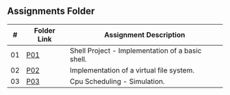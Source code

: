 ##  Assignments Folder

|   #   | Folder Link | Assignment Description |
| :---: | ----------- | ---------------------- |
|    01  |  [P01](https://github.com/adikarimadhav21/5143-Opsys-102/tree/main/Assignments/P01)| Shell Project - Implementation of a basic shell. |  
|    02  |  [P02](https://github.com/adikarimadhav21/5143-Opsys-102/tree/main/Assignments/P02)| Implementation of a virtual file system.|  
|    03  |  [P03](https://github.com/adikarimadhav21/5143-Opsys-102/tree/main/Assignments/P03)| Cpu Scheduling - Simulation.|  
                  
 
